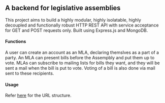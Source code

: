 ## A backend for legislative assemblies
This project aims to build a highly modular, highly isolatable, highly decoupled and functionally robust HTTP REST API with service acceptance for GET and POST requests only.
Built using Express.js and MongoDB.

#### Functions
A user can create an account as an MLA, declaring themslves as a part of a party. An MLA can present bills before the Assempbly and put them up to vote. MLAs can subscribe to mailing lists for bills they want, and they will be sent a mail when the bill is put to vote. Voting of a bill is also done via mail sent to these recipients.

#### Usage
Refer [here](./docs/url-breakdown.md) for the URL structure.
